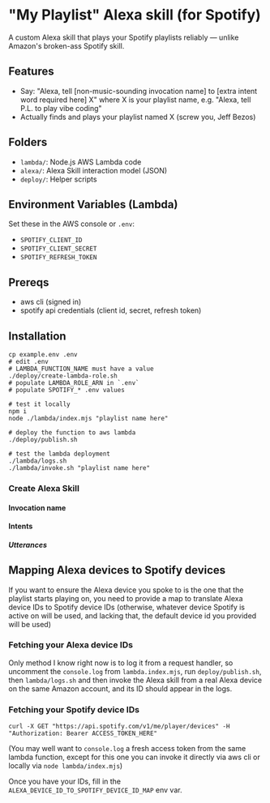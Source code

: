 # "My Playlist" Alexa skill (for Spotify)

A custom Alexa skill that plays your Spotify playlists reliably — unlike Amazon's broken-ass Spotify skill.

## Features
- Say: "Alexa, tell [non-music-sounding invocation name] to [extra intent word required here] X" where X is your playlist name, e.g. "Alexa, tell P.L. to play vibe coding"
- Actually finds and plays your playlist named X (screw you, Jeff Bezos)

## Folders
- `lambda/`: Node.js AWS Lambda code
- `alexa/`: Alexa Skill interaction model (JSON)
- `deploy/`: Helper scripts

## Environment Variables (Lambda)
Set these in the AWS console or `.env`:
- `SPOTIFY_CLIENT_ID`
- `SPOTIFY_CLIENT_SECRET`
- `SPOTIFY_REFRESH_TOKEN`

## Prereqs
- aws cli (signed in)
- spotify api credentials (client id, secret, refresh token)

## Installation
```
cp example.env .env
# edit .env
# LAMBDA_FUNCTION_NAME must have a value
./deploy/create-lambda-role.sh
# populate LAMBDA_ROLE_ARN in `.env`
# populate SPOTIFY_* .env values

# test it locally
npm i
node ./lambda/index.mjs "playlist name here"

# deploy the function to aws lambda
./deploy/publish.sh

# test the lambda deployment
./lambda/logs.sh
./lambda/invoke.sh "playlist name here"
```

### Create Alexa Skill

#### Invocation name
#### Intents
##### Utterances

## Mapping Alexa devices to Spotify devices

If you want to ensure the Alexa device you spoke to is the one that the playlist starts playing on, you need to provide a map to translate Alexa device IDs to Spotify device IDs (otherwise, whatever device Spotify is active on will be used, and lacking that, the default device id you provided will be used) 

### Fetching your Alexa device IDs
Only method I know right now is to log it from a request handler, so uncomment the `console.log` from `lambda.index.mjs`, run `deploy/publish.sh`, then `lambda/logs.sh` and then invoke the Alexa skill from a real Alexa device on the same Amazon account, and its ID should appear in the logs.

### Fetching your Spotify device IDs
```
curl -X GET "https://api.spotify.com/v1/me/player/devices" -H "Authorization: Bearer ACCESS_TOKEN_HERE"
```
(You may well want to `console.log` a fresh access token from the same lambda function, except for this one you can invoke it directly via aws cli or locally via `node lambda/index.mjs`)

Once you have your IDs, fill in the `ALEXA_DEVICE_ID_TO_SPOTIFY_DEVICE_ID_MAP` env var.
